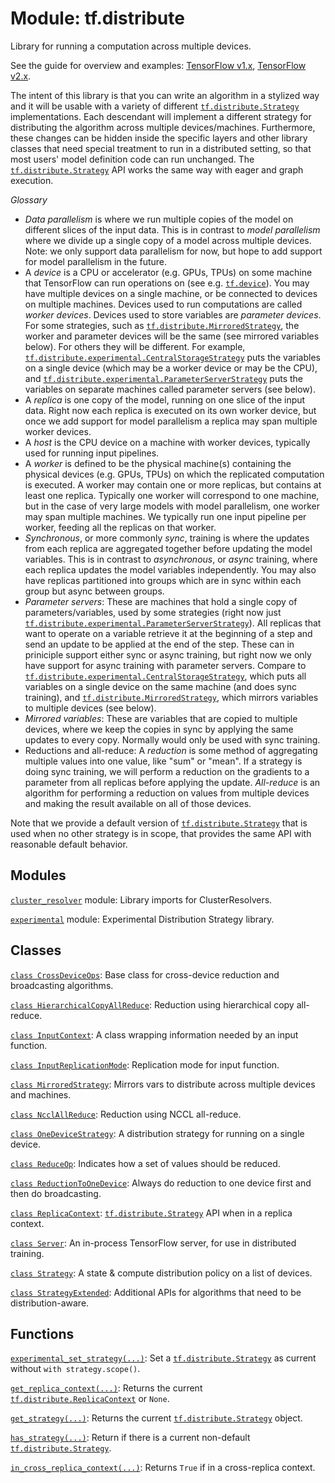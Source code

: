 <div itemscope itemtype="http://developers.google.com/ReferenceObject">
<meta itemprop="name" content="tf.distribute" />
<meta itemprop="path" content="Stable" />
</div>

# Module: tf.distribute

Library for running a computation across multiple devices.

See the guide for overview and examples:
[TensorFlow v1.x](https://www.tensorflow.org/guide/distribute_strategy),
[TensorFlow v2.x](https://www.tensorflow.org/alpha/guide/distribute_strategy).

The intent of this library is that you can write an algorithm in a stylized way
and it will be usable with a variety of different <a href="../tf/distribute/Strategy.md"><code>tf.distribute.Strategy</code></a>
implementations. Each descendant will implement a different strategy for
distributing the algorithm across multiple devices/machines.  Furthermore, these
changes can be hidden inside the specific layers and other library classes that
need special treatment to run in a distributed setting, so that most users'
model definition code can run unchanged. The <a href="../tf/distribute/Strategy.md"><code>tf.distribute.Strategy</code></a> API works
the same way with eager and graph execution.

*Glossary*

* _Data parallelism_ is where we run multiple copies of the model
  on different slices of the input data. This is in contrast to
  _model parallelism_ where we divide up a single copy of a model
  across multiple devices.
  Note: we only support data parallelism for now, but
  hope to add support for model parallelism in the future.
* A _device_ is a CPU or accelerator (e.g. GPUs, TPUs) on some machine that
  TensorFlow can run operations on (see e.g. <a href="../tf/device.md"><code>tf.device</code></a>). You may have multiple
  devices on a single machine, or be connected to devices on multiple
  machines. Devices used to run computations are called _worker devices_.
  Devices used to store variables are _parameter devices_. For some strategies,
  such as <a href="../tf/distribute/MirroredStrategy.md"><code>tf.distribute.MirroredStrategy</code></a>, the worker and parameter devices
  will be the same (see mirrored variables below). For others they will be
  different.  For example, <a href="../tf/distribute/experimental/CentralStorageStrategy.md"><code>tf.distribute.experimental.CentralStorageStrategy</code></a>
  puts the variables on a single device (which may be a worker device or may be
  the CPU), and <a href="../tf/distribute/experimental/ParameterServerStrategy.md"><code>tf.distribute.experimental.ParameterServerStrategy</code></a> puts the
  variables on separate machines called parameter servers (see below).
* A _replica_ is one copy of the model, running on one slice of the
  input data. Right now each replica is executed on its own
  worker device, but once we add support for model parallelism
  a replica may span multiple worker devices.
* A _host_ is the CPU device on a machine with worker devices, typically
  used for running input pipelines.
* A _worker_ is defined to be the physical machine(s) containing the physical
  devices (e.g. GPUs, TPUs) on which the replicated computation is executed. A
  worker may contain one or more replicas, but contains at least one
  replica. Typically one worker will correspond to one machine, but in the case
  of very large models with model parallelism, one worker may span multiple
  machines. We typically run one input pipeline per worker, feeding all the
  replicas on that worker.
* _Synchronous_, or more commonly _sync_, training is where the updates from
  each replica are aggregated together before updating the model variables. This
  is in contrast to _asynchronous_, or _async_ training, where each replica
  updates the model variables independently. You may also have replicas
  partitioned into groups which are in sync within each group but async between
  groups.
* _Parameter servers_: These are machines that hold a single copy of
  parameters/variables, used by some strategies (right now just
  <a href="../tf/distribute/experimental/ParameterServerStrategy.md"><code>tf.distribute.experimental.ParameterServerStrategy</code></a>). All replicas that want
  to operate on a variable retrieve it at the beginning of a step and send an
  update to be applied at the end of the step. These can in priniciple support
  either sync or async training, but right now we only have support for async
  training with parameter servers. Compare to
  <a href="../tf/distribute/experimental/CentralStorageStrategy.md"><code>tf.distribute.experimental.CentralStorageStrategy</code></a>, which puts all variables
  on a single device on the same machine (and does sync training), and
  <a href="../tf/distribute/MirroredStrategy.md"><code>tf.distribute.MirroredStrategy</code></a>, which mirrors variables to multiple devices
  (see below).
* _Mirrored variables_: These are variables that are copied to multiple
  devices, where we keep the copies in sync by applying the same
  updates to every copy. Normally would only be used with sync training.
* Reductions and all-reduce: A _reduction_ is some method of aggregating
  multiple values into one value, like "sum" or "mean". If a strategy is doing
  sync training, we will perform a reduction on the gradients to a parameter
  from all replicas before applying the update. _All-reduce_ is an algorithm for
  performing a reduction on values from multiple devices and making the result
  available on all of those devices.

Note that we provide a default version of <a href="../tf/distribute/Strategy.md"><code>tf.distribute.Strategy</code></a> that is
used when no other strategy is in scope, that provides the same API with
reasonable default behavior.

## Modules

[`cluster_resolver`](../tf/distribute/cluster_resolver.md) module: Library imports for ClusterResolvers.

[`experimental`](../tf/distribute/experimental.md) module: Experimental Distribution Strategy library.

## Classes

[`class CrossDeviceOps`](../tf/distribute/CrossDeviceOps.md): Base class for cross-device reduction and broadcasting algorithms.

[`class HierarchicalCopyAllReduce`](../tf/distribute/HierarchicalCopyAllReduce.md): Reduction using hierarchical copy all-reduce.

[`class InputContext`](../tf/distribute/InputContext.md): A class wrapping information needed by an input function.

[`class InputReplicationMode`](../tf/distribute/InputReplicationMode.md): Replication mode for input function.

[`class MirroredStrategy`](../tf/distribute/MirroredStrategy.md): Mirrors vars to distribute across multiple devices and machines.

[`class NcclAllReduce`](../tf/distribute/NcclAllReduce.md): Reduction using NCCL all-reduce.

[`class OneDeviceStrategy`](../tf/distribute/OneDeviceStrategy.md): A distribution strategy for running on a single device.

[`class ReduceOp`](../tf/distribute/ReduceOp.md): Indicates how a set of values should be reduced.

[`class ReductionToOneDevice`](../tf/distribute/ReductionToOneDevice.md): Always do reduction to one device first and then do broadcasting.

[`class ReplicaContext`](../tf/distribute/ReplicaContext.md): <a href="../tf/distribute/Strategy.md"><code>tf.distribute.Strategy</code></a> API when in a replica context.

[`class Server`](../tf/distribute/Server.md): An in-process TensorFlow server, for use in distributed training.

[`class Strategy`](../tf/distribute/Strategy.md): A state & compute distribution policy on a list of devices.

[`class StrategyExtended`](../tf/distribute/StrategyExtended.md): Additional APIs for algorithms that need to be distribution-aware.

## Functions

[`experimental_set_strategy(...)`](../tf/distribute/experimental_set_strategy.md): Set a <a href="../tf/distribute/Strategy.md"><code>tf.distribute.Strategy</code></a> as current without `with strategy.scope()`.

[`get_replica_context(...)`](../tf/distribute/get_replica_context.md): Returns the current <a href="../tf/distribute/ReplicaContext.md"><code>tf.distribute.ReplicaContext</code></a> or `None`.

[`get_strategy(...)`](../tf/distribute/get_strategy.md): Returns the current <a href="../tf/distribute/Strategy.md"><code>tf.distribute.Strategy</code></a> object.

[`has_strategy(...)`](../tf/distribute/has_strategy.md): Return if there is a current non-default <a href="../tf/distribute/Strategy.md"><code>tf.distribute.Strategy</code></a>.

[`in_cross_replica_context(...)`](../tf/distribute/in_cross_replica_context.md): Returns `True` if in a cross-replica context.


